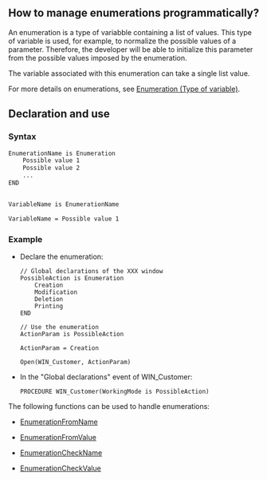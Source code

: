
## How to manage enumerations programmatically?
			

<a name="NOTE1"></a>
<a name="NOTE1_1"></a>
An enumeration is a type of variabble containing a list of values. This type of variable is used, for example, to normalize the possible values of a parameter. Therefore, the developer will be able to initialize this parameter from the possible values imposed by the enumeration. 

The variable associated with this enumeration can take a single list value.

For more details on enumerations, see [Enumeration (Type of variable)](../Motscles/1514067.md). 

<a name="NOTE2"></a>
<a name="NOTE2_1"></a>


## Declaration and use
<a name="declaration_and_use_ELTTEXTE000116"></a>


### Syntax
<a name="syntax_ELTPARAGRAPHE000023"></a>


```txt
EnumerationName is Enumeration
	Possible value 1
	Possible value 2
	...
END


VariableName is EnumerationName 

VariableName = Possible value 1
```



### Example
<a name="example_ELTPARAGRAPHE000028"></a>

- Declare the enumeration: 
	
	```wl
	// Global declarations of the XXX window
	PossibleAction is Enumeration
		Creation
		Modification
		Deletion
		Printing
	END
	```

	```wl
	// Use the enumeration
	ActionParam is PossibleAction
	
	ActionParam = Creation
	
	Open(WIN_Customer, ActionParam)
	```


- In the "Global declarations" event of  WIN_Customer: 
	
	```wl
	PROCEDURE WIN_Customer(WorkingMode is PossibleAction)
	```





The following functions can be used to handle enumerations: 

- [EnumerationFromName](../WDLang1/1000020769.md)

- [EnumerationFromValue](../WDLang1/1000020768.md)

- [EnumerationCheckName](../WDLang1/1000020767.md)

- [EnumerationCheckValue](../WDLang1/1000020866.md)





